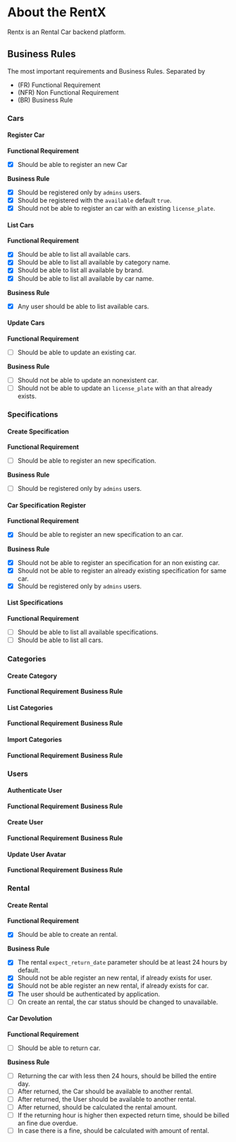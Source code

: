 # About the RentX
Rentx is an Rental Car backend platform. 

## Business Rules
The most important requirements and Business Rules. Separated by
- (FR) Functional Requirement
- (NFR) Non Functional Requirement
- (BR) Business Rule

### Cars

#### Register Car
**Functional Requirement**
- [X] Should be able to register an new Car

**Business Rule**
- [X] Should be registered only by ```admins``` users.
- [X] Should be registered with the ```available``` default ```true```.
- [X] Should not be able to register an car with an existing ```license_plate```.

#### List Cars

**Functional Requirement**
- [X] Should be able to list all available cars.
- [X] Should be able to list all available by category name.
- [X] Should be able to list all available by brand.
- [X] Should be able to list all available by car name.

**Business Rule**
- [X] Any user should be able to list available cars.

#### Update Cars

**Functional Requirement**
- [ ] Should be able to update an existing car.

**Business Rule**
- [ ] Should not be able to update an nonexistent car.
- [ ] Should not be able to update an ```license_plate``` with an that already exists.

### Specifications

#### Create Specification

**Functional Requirement**
- [ ] Should be able to register an new specification.

**Business Rule**
- [ ] Should be registered only by ```admins``` users.

#### Car Specification Register
**Functional Requirement**
- [X] Should be able to register an new specification to an car.

**Business Rule**
- [X] Should not be able to register an specification for an non existing car.
- [X] Should not be able to register an already existing specification for same car.
- [X] Should be registered only by ```admins``` users.

#### List Specifications

**Functional Requirement**
- [ ] Should be able to list all available specifications.
- [ ] Should be able to list all cars.

### Categories

#### Create Category
**Functional Requirement**
**Business Rule**

#### List Categories
**Functional Requirement**
**Business Rule**

#### Import Categories
**Functional Requirement**
**Business Rule**








### Users

#### Authenticate User
**Functional Requirement**
**Business Rule**

#### Create User
**Functional Requirement**
**Business Rule**

#### Update User Avatar
**Functional Requirement**
**Business Rule**

### Rental

#### Create Rental

**Functional Requirement**
- [X] Should be able to create an rental.

**Business Rule**
- [X] The rental ```expect_return_date``` parameter should be at least 24 hours by default.
- [X] Should not be able register an new rental, if already exists for user. 
- [X] Should not be able register an new rental, if already exists for car. 
- [X] The user should be authenticated by application.
- [ ] On create an rental, the car status should be changed to unavailable.

#### Car Devolution

**Functional Requirement**
- [ ] Should be able to return car.

**Business Rule**
- [ ] Returning the car with less then 24 hours, should be billed the entire day.
- [ ] After returned, the Car should be available to another rental.  
- [ ] After returned, the User should be available to another rental.
- [ ] After returned, should be calculated the rental amount. 
- [ ] If the returning hour is higher then expected return time, should be billed an fine due overdue.
- [ ] In case there is a fine, should be calculated with amount of rental.